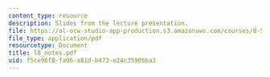 ```yaml
---
content_type: resource
description: Slides from the lecture presentation.
file: https://ol-ocw-studio-app-production.s3.amazonaws.com/courses/8-591j-systems-biology-fall-2004/f5ce96f8fa06a81db473e24c3590bba3_l8_notes.pdf
file_type: application/pdf
resourcetype: Document
title: l8_notes.pdf
uid: f5ce96f8-fa06-a81d-b473-e24c3590bba3
---
```

